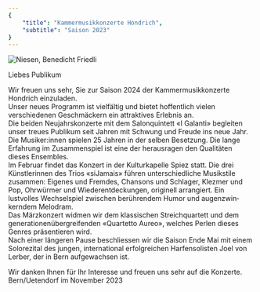 ```yaml
---
{
    "title": "Kammermusikkonzerte Hondrich",
    "subtitle": "Saison 2023"
}
---
```


![Niesen, Benedicht Friedli](/2024_niesen.jpg)


Liebes Publikum

Wir freuen uns sehr, Sie zur Saison 2024 der Kammermusikkonzerte Hondrich einzuladen.  
Unser neues Programm ist vielfältig und bietet hoffentlich vielen verschiedenen Geschmäckern ein attraktives Erlebnis an.  
Die beiden Neujahrskonzerte mit dem Salonquintett «I Galanti» begleiten unser treues Publikum seit Jahren mit Schwung und
Freude ins neue Jahr. Die Musiker:innen spielen 25 Jahren in der selben Besetzung. Die lange Erfahrung im Zusammenspiel
ist eine der herausragen den Qualitäten dieses Ensembles.  
Im Februar findet das Konzert in der Kulturkapelle Spiez statt. Die drei Künstlerinnen des Trios «siJamais» führen
unterschiedliche Musikstile zusammen: Eigenes und Fremdes, Chansons und Schlager, Klezmer und Pop, Ohrwürmer und
Wiederentdeckungen, originell arrangiert. Ein lustvolles Wechselspiel zwischen berührendem Humor und augenzwin‐
kerndem Melodram.  
Das Märzkonzert widmen wir dem klassischen Streichquartett und dem generationenübergreifenden «Quartetto Aureo», welches
Perlen dieses Genres präsentieren wird.  
Nach einer längeren Pause beschliessen wir die Saison Ende Mai mit einem Solorezital des jungen, international
erfolgreichen Harfensolisten Joel von Lerber, der in Bern aufgewachsen ist.  

Wir danken Ihnen für Ihr Interesse und freuen uns sehr auf die Konzerte.  
Bern/Uetendorf im November 2023

